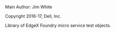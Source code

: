Main Author:  Jim White

Copyright 2016-17, Dell, Inc.

Library of EdgeX Foundry micro service test objects.
